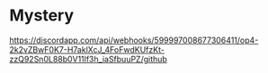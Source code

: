 # Mystery
https://discordapp.com/api/webhooks/599997008677306411/op4-2k2vZBwF0K7-H7aklXcJ_4FoFwdKUfzKt-zzQ92Sn0L88b0V11lf3h_iaSfbuuPZ/github
